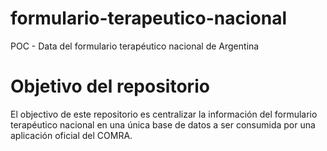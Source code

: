 # formulario-terapeutico-nacional
POC - Data del formulario terapéutico nacional de Argentina

# Objetivo del repositorio

El objectivo de este repositorio es centralizar la información del formulario terapéutico nacional en una única base de datos a ser consumida por una aplicación oficial del COMRA.
